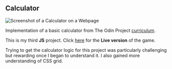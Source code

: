 ## Calculator

![Screenshot of a Calculator on a Webpage](img.png)

Implementation of a basic calculator from The Odin Project [curriculum](https://www.theodinproject.com/lessons/foundations-calculator).

This is my third **JS** project. Click [here](https://kbousquet.github.io/calculator) for the **Live version** of the game.

Trying to get the calculator logic for this project was particularly challenging but rewarding once I began to understand it.
I also gained more understanding of CSS grid.
